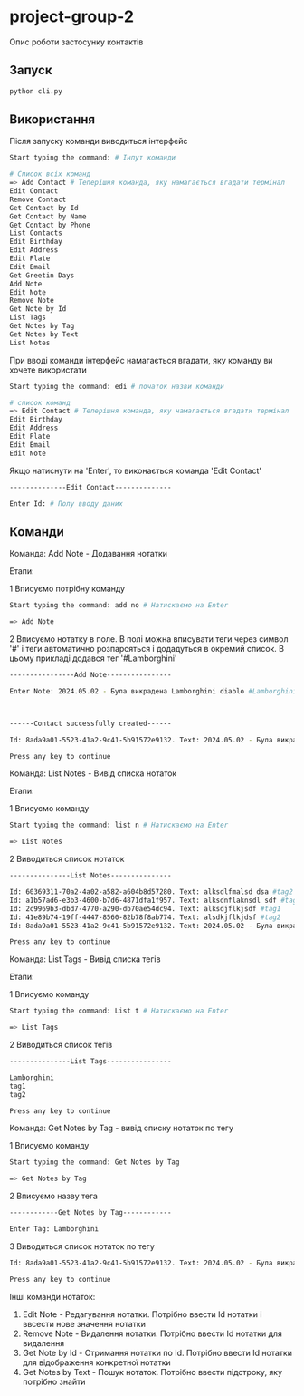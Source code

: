 # project-group-2

Опис роботи застосунку контактів

## Запуск

```bash
python cli.py
```

## Використання

Після запуску команди виводиться інтерфейс

```bash
Start typing the command: # Інпут команди

# Cписок всіх команд
=> Add Contact # Теперішня команда, яку намагається вгадати термінал
Edit Contact 
Remove Contact
Get Contact by Id
Get Contact by Name
Get Contact by Phone
List Contacts
Edit Birthday
Edit Address
Edit Plate
Edit Email
Get Greetin Days
Add Note
Edit Note
Remove Note
Get Note by Id
List Tags
Get Notes by Tag
Get Notes by Text
List Notes
```
При вводі команди інтерфейс намагається вгадати, яку команду ви хочете використати

```bash
Start typing the command: edi # початок назви команди

# список команд
=> Edit Contact # Теперішня команда, яку намагається вгадати термінал
Edit Birthday
Edit Address
Edit Plate
Edit Email
Edit Note
```
Якщо натиснути на 'Enter', то виконається команда 'Edit Contact'

```bash
--------------Edit Contact--------------

Enter Id: # Полу вводу даних
```

## Команди

Команда: Add Note - Додавання нотатки

Етапи:

1 Вписуємо потрібну команду
```bash
Start typing the command: add no # Натискаємо на Enter

=> Add Note
```

2 Вписуємо нотатку в поле. В полі можна вписувати теги через символ '#' і теги автоматично розпарсяться і додадуться в окремий список. В цьому прикладі додався тег '#Lamborghini'
```bash
----------------Add Note----------------

Enter Note: 2024.05.02 - Була викрадена Lamborghini diablo #Lamborghini       



------Contact successfully created------

Id: 8ada9a01-5523-41a2-9c41-5b91572e9132. Text: 2024.05.02 - Була викрадена Lamborghini diablo #Lamborghini

Press any key to continue
```

Команда: List Notes - Вивід списка нотаток

Етапи:

1 Вписуємо команду 
```bash
Start typing the command: list n # Натискаємо на Enter

=> List Notes
```

2 Виводиться список нотаток
```bash
---------------List Notes---------------

Id: 60369311-70a2-4a02-a582-a604b8d57280. Text: alksdlfmalsd dsa #tag2
Id: a1b57ad6-e3b3-4600-b7d6-4871dfa1f957. Text: alksdnflaknsdl sdf #tag1
Id: 2c9969b3-dbd7-4770-a290-db70ae54dc94. Text: alksdjflkjsdf #tag1
Id: 41e89b74-19ff-4447-8560-82b78f8ab774. Text: alsdkjflkjdsf #tag2
Id: 8ada9a01-5523-41a2-9c41-5b91572e9132. Text: 2024.05.02 - Була викрадена Lamborghini diablo #Lamborghini

Press any key to continue
```

Команда: List Tags - Вивід списка тегів

Етапи:

1 Вписуємо команду 

```bash
Start typing the command: List t # Натискаємо на Enter

=> List Tags
```

2 Виводиться список тегів
```bash
---------------List Tags----------------

Lamborghini
tag1
tag2

Press any key to continue
```

Команда: Get Notes by Tag - вивід списку нотаток по тегу

1 Вписуємо команду
```bash
Start typing the command: Get Notes by Tag

=> Get Notes by Tag
```

2 Вписуємо назву тега
```bash
------------Get Notes by Tag------------

Enter Tag: Lamborghini
```

3 Виводиться список нотаток по тегу
```bash
Id: 8ada9a01-5523-41a2-9c41-5b91572e9132. Text: 2024.05.02 - Була викрадена Lamborghini diablo #Lamborghini

Press any key to continue
```

Інші команди нотаток:

1. Edit Note - Редагування нотатки. Потрібно ввести Id<UUID> нотатки і ввсести нове значення нотатки
2. Remove Note - Видалення нотатки. Потрібно ввести Id<UUID> нотатки для видалення
3. Get Note by Id - Отримання нотатки по Id. Потрібно ввести Id<UUID> нотатки для відображення конкретної нотатки
4. Get Notes by Text - Пошук нотаток. Потрібно ввести підстроку, яку потрібно знайти